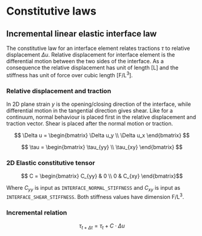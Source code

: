 # Constitutive laws


## Incremental linear elastic interface law
The constitutive law for an interface element relates tractions $\tau$ to relative displacement $\Delta u$.
Relative displacement for interface element is the differential motion between the two sides of the interface. As a
consequence the relative displacement has unit of length [$\mathrm{L}$] and the stiffness has unit of force over cubic length [$\mathrm{F/L^3}$].

### Relative displacement and traction
In 2D plane strain $y$ is the opening/closing direction of the interface, while differential motion in the tangential direction
gives shear. Like for a continuum, normal behaviour is placed first in the relative displacement and traction vector. Shear 
is placed after the normal motion or traction.

$$ \Delta u = \begin{bmatrix} \Delta u_y \\ \Delta u_x \end{bmatrix} $$

$$ \tau = \begin{bmatrix} \tau_{yy} \\ \tau_{xy} \end{bmatrix} $$

### 2D Elastic constitutive tensor

$$ C = \begin{bmatrix} C_{yy} & 0     \\
                       0     & C_{xy} \end{bmatrix}$$

Where $C_{yy}$ is input as `INTERFACE_NORMAL_STIFFNESS` and $C_{xy}$ is input as `INTERFACE_SHEAR_STIFFNESS`. Both stiffness values have dimension $\mathrm{F/L^3}$.

### Incremental relation

$$ \tau_{t + \Delta t} = \tau_t + C \cdot \Delta u $$

